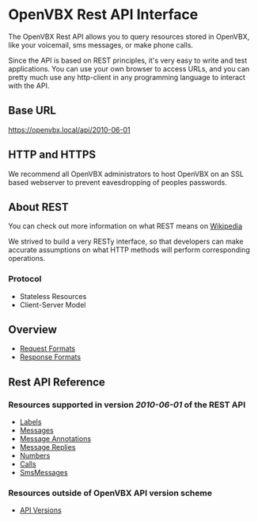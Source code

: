 # OpenVBX Rest API Interface
The OpenVBX Rest API allows you to query resources stored in OpenVBX, like your voicemail, sms messages, or make phone calls.

Since the API is based on REST principles, it's very easy to write and test applications.  You can use your own browser to access URLs, and you can pretty much use any http-client in any programming language to interact with the API.

## Base URL ##
https://openvbx.local/api/2010-06-01


## HTTP and HTTPS ##
We recommend all OpenVBX administrators to host OpenVBX on an SSL based webserver to prevent eavesdropping of peoples passwords.

## About REST ##
You can check out more information on what REST means on [Wikipedia](http://en.wikipedia.org/wiki/Representational_State_Transfer)

We strived to build a very RESTy interface, so that developers can make accurate assumptions on what HTTP methods will perform corresponding operations.

### Protocol ###
* Stateless Resources
* Client-Server Model


## Overview ##
* [Request Formats](Request)
* [Response Formats](Response)

## Rest API Reference ##
### Resources supported in version _2010-06-01_ of the REST API ###
* [Labels](Labels)
* [Messages](Messages)
 * [Message Annotations](MessageAnnotations)
 * [Message Replies](MessageReplies)
* [Numbers](Numbers)
* [Calls](Calls)
* [SmsMessages](SmsMessages)

### Resources outside of OpenVBX API version scheme ###
* [API Versions](Api) 